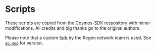 # Scripts

These scripts are copied from the [Cosmos-SDK](https://github.com/cosmos/cosmos-sdk/tree/v0.42.1/scripts) respository
with minor modifications. All credits and big thanks go to the original authors.

Please note that a custom [fork](github.com/regen-network/protobuf) by the Regen network team is used.
See [`go.mod`](../go.mod) for version.
